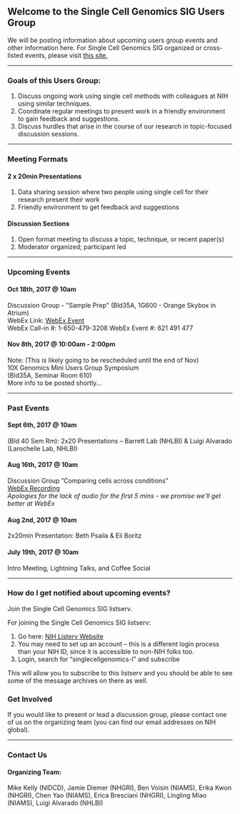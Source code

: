 ## Welcome to the Single Cell Genomics SIG Users Group

We will be posting information about upcoming users group events and other information here. For Single Cell Genomics SIG organized or cross-listed events, please visit <a href="https://NIH-IRP-SingleCell.github.io/SingleCellGenomics-SIG/">this site.</a>
***
### Goals of this Users Group:
1. Discuss ongoing work using single cell methods with colleagues at NIH using similar techniques.
2. Coordinate regular meetings to present work in a friendly environment to gain feedback and suggestions.
3. Discuss hurdles that arise in the course of our research in topic-focused discussion sessions.

***
### Meeting Formats

#### 2 x 20min Presentations
1. Data sharing session where two people using single cell for their research present their work
2. Friendly environment to get feedback and suggestions

#### Discussion Sections
1. Open format meeting to discuss a topic, technique, or recent paper(s)
2. Moderator organized; participant led

***
### Upcoming Events

#### Oct 18th, 2017 @ 10am 
Discussion Group - "Sample Prep"
(Bld35A, 1G600 - Orange Skybox in Atrium) <br/>
WebEx Link: <a href="https://nih.webex.com/nih/onstage/g.php?MTID=e3b3033c9a4f8d9f3e6e650050ea112dc"> WebEx Event </a> <br/>
WebEx Call-in #: 1-650-479-3208
WebEx Event #: 621 491 477

#### Nov 8th, 2017 @ 10:00am - 2:00pm 
Note: (This is likely going to be rescheduled until the end of Nov) <br/>
10X Genomics Mini Users Group Symposium <br/>
(Bld35A, Seminar Room 610) <br/>
More info to be posted shortly... <br/>

***
### Past Events

#### Sept 6th, 2017 @ 10am 
(Bld 40 Sem Rm): 2x20 Presentations – Barrett Lab (NHLBI) & Luigi Alvarado (Larochelle Lab, NHLBI)</br>

#### Aug 16th, 2017 @ 10am 
Discussion Group ”Comparing cells across conditions”
<br/>
<a href="https://nih.webex.com/nih/lsr.php?RCID=8e8e2a97468c97020caba78718c4e3f0">WebEx Recording<a/>
<br/>
*Apologies for the lack of audio for the first 5 mins - we promise we'll get better at WebEx*

#### Aug 2nd, 2017 @ 10am
2x20min Presentation: Beth Psaila & Eli Boritz

#### July 19th, 2017 @ 10am
Intro Meeting, Lightning Talks, and Coffee Social



***
### How do I get notified about upcoming events?

Join the Single Cell Genomics SIG listserv.

For joining the Single Cell Genomics SIG listserv:
1. Go here: <a href="https://list.nih.gov" class="external" target="_blank">NIH Listerv Website</a>
2. You may need to set up an account – this is a different login process than your NIH ID, since it is accessible to non-NIH folks too.
3. Login, search for “singlecellgenomics-l” and subscribe

This will allow you to subscribe to this listserv and you should be able to see some of the message archives on there as well.



### Get Involved

If you would like to present or lead a discussion group, please contact one of us on the organizing team (you can find our email addresses on NIH global).




***
### Contact Us 

#### Organizing Team:

Mike Kelly (NIDCD),
Jamie Diemer (NHGRI),
Ben Voisin (NIAMS),
Erika Kwon (NHGRI),
Chen Yao (NIAMS),
Erica Bresciani (NHGRI),
Lingling Miao (NIAMS),
Luigi Alvarado (NHLBI)




